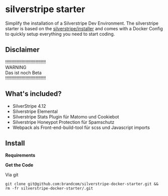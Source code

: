 # silverstripe starter

Simplify the installation of a Silverstripe Dev Environment. The silverstripe starter is based on
the [silverstripe/installer](https://github.com/silverstripe/silverstripe-installer) and comes with a Docker Config to
quickly setup everything you need to start coding.

## Disclaimer

‼️‼️‼️‼️‼️‼️‼️‼️‼️‼️‼️‼️‼️‼️‼️‼️  
WARNING  
Das ist noch Beta  
‼️‼️‼️‼️‼️‼️‼️‼️‼️‼️‼️‼️‼️‼️‼️‼️

## What's included?

* SilverStripe 4.12
* Silverstripe Elemental
* Silverstripe Stats Plugin für Matomo und Cookiebot
* Silverstripe Honeypot Protection für Spamschutz
* Webpack als Front-end-build-tool für scss und Javascript imports



## Install

**Requirements**

**Get the Code**

Via git

```
git clone git@github.com:brandcom/silverstripe-docker-starter.git && rm -fr silverstripe-docker-starter/.git
```
